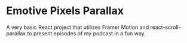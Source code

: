 # Emotive Pixels Parallax
A very basic React project that utilizes Framer Motion and react-scroll-parallax to present episodes of my podcast in a fun way.